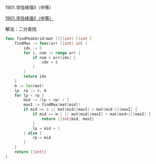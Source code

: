1901.寻找峰值II（中等）

[1901.寻找峰值II（中等）](https://leetcode.cn/problems/find-a-peak-element-ii/)



解法：二分查找



```go
func findPeakGrid(mat [][]int) []int {
	findMax := func(arr []int) int {
		idx := 0
		for i, num := range arr {
			if num > arr[idx] {
				idx = i
			}
		}
		return idx
	}
	m := len(mat)
	lp, rp := 0, m
	for lp < rp {
		mid := (lp + rp) / 2
		maxI := findMax(mat[mid])
		if mid == 0 || mat[mid][maxI] > mat[mid-1][maxI] {
			if mid == m-1 || mat[mid][maxI] > mat[mid+1][maxI] {
				return []int{mid, maxI}
			}
			lp = mid + 1
		} else {
			rp = mid
		}
	}
	return []int{}
}
```

